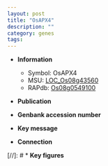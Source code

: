 ```yaml
---
layout: post
title: "OsAPX4"
description: ""
category: genes
tags: 
---
```


* **Information**  
    + Symbol: OsAPX4  
    + MSU: [LOC_Os08g43560](http://rice.uga.edu/cgi-bin/ORF_infopage.cgi?orf=LOC_Os08g43560)  
    + RAPdb: [Os08g0549100](http://rapdb.dna.affrc.go.jp/viewer/gbrowse_details/irgsp1?name=Os08g0549100)  

* **Publication**  

* **Genbank accession number**  

* **Key message**  

* **Connection**  

[//]: # * **Key figures**  


